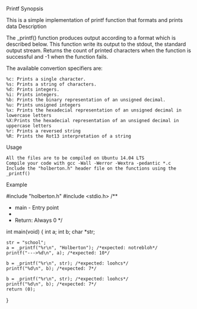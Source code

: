 Printf
Synopsis

This is a simple implementation of printf function that formats and prints data
Description

The _printf() function produces output according to a format which is described below. This function write its output to the stdout, the standard output stream. Returns the count of printed characters when the function is successful and -1 when the function fails.

The available convertion specifiers are:

    %c: Prints a single character.
    %s: Prints a string of characters.
    %d: Prints integers.
    %i: Prints integers.
    %b: Prints the binary representation of an unsigned decimal.
    %u: Prints unsigned integers
    %x: Prints the hexadecial representation of an unsigned decimal in lowercase letters
    %X:Prints the hexadecial representation of an unsigned decimal in uppercase letters
    %r: Prints a reversed string
    %R: Prints the Rot13 interpretation of a string

Usage

    All the files are to be compiled on Ubuntu 14.04 LTS
    Compile your code with gcc -Wall -Werror -Wextra -pedantic *.c
    Include the "holberton.h" header file on the functions using the _printf()

Example


#include "holberton.h"
#include <stdio.h>
/**
 * main - Entry point
 *
 * Return: Always 0
 */

int main(void)
{
	int a;
	int b;
	char *str;

	str = "school";
	a = _printf("%r\n", "Holberton"); /*expected: notrebloh*/
	printf("--->%d\n", a); /*expected: 10*/

	b = _printf("%r\n", str); /*expected: loohcs*/
	printf("%d\n", b); /*expected: 7*/

	b = _printf("%r\n", str); /*expected: loohcs*/
	printf("%d\n", b); /*expected: 7*/
	return (0);
}


